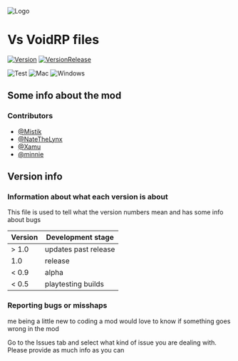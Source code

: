 ![Logo](https://github.com/MistikCodes/Vs-VoidRP/blob/main/logo.png?raw=true)
# Vs VoidRP files
[![Version](https://img.shields.io/github/v/release/MistikCodes/Vs-VoidRP?include_prereleases&style=for-the-badge)](https://github.com/MistikCodes/Vs-VoidRP/releases)
[![VersionRelease](https://img.shields.io/github/v/release/MistikCodes/Vs-VoidRP?style=for-the-badge)](https://github.com/MistikCodes/Vs-VoidRP/releases)

![Test](https://img.shields.io/badge/Linux-Might%20work-yellow)
![Mac](https://img.shields.io/badge/Mac-Might%20work-yellow)
![Windows](https://img.shields.io/badge/Windows-Supported-brightgreen)
## Some info about the mod

### Contributors

- [@Mistik](https://github.com/MistikCodes)
- [@NateTheLynx](https://github.com/NathanRoom)
- [@Xamu]()
- [@minnie]()

## **Version info**

### Information about what each version is about

This file is used to tell what the version numbers mean and has some info about bugs

| Version | Development stage  |
| ------- | ------------------ |
| > 1.0   | updates past release |
|   1.0   | release            |
| < 0.9   | alpha              |
| < 0.5   | playtesting builds |

### Reporting bugs or misshaps

me being a little new to coding a mod would love to know if something goes wrong in the mod

Go to the Issues tab and select what kind of issue you are dealing with.
Please provide as much info as you can
